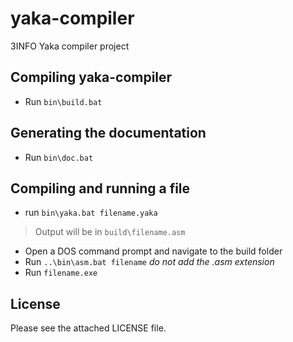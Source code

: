 yaka-compiler
=============

3INFO Yaka compiler project

Compiling yaka-compiler
-----------------------

 - Run `bin\build.bat`

Generating the documentation
----------------------------

 - Run `bin\doc.bat`

Compiling and running a file
----------------------------

 - run `bin\yaka.bat filename.yaka`
 > Output will be in `build\filename.asm`
 - Open a DOS command prompt and navigate to the build folder
 - Run `..\bin\asm.bat filename` *do not add the .asm extension*
 - Run `filename.exe`

License
-------

Please see the attached LICENSE file.
